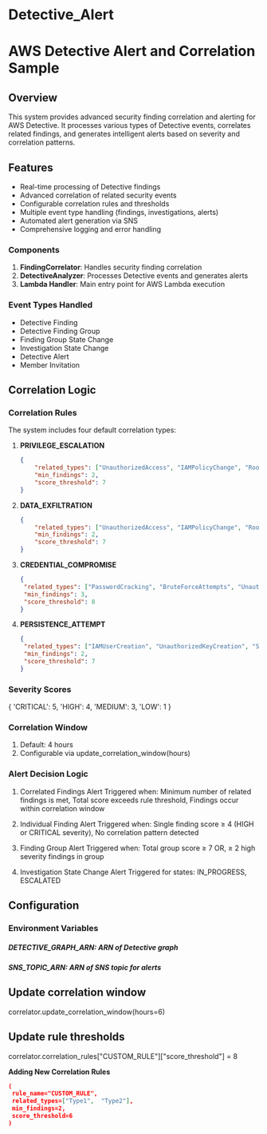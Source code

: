# Detective_Alert
# AWS Detective Alert and Correlation Sample

## Overview
This system provides advanced security finding correlation and alerting for AWS Detective. It processes various types of Detective events, correlates related findings, and generates intelligent alerts based on severity and correlation patterns.

## Features
- Real-time processing of Detective findings
- Advanced correlation of related security events
- Configurable correlation rules and thresholds
- Multiple event type handling (findings, investigations, alerts)
- Automated alert generation via SNS
- Comprehensive logging and error handling

### Components
1. **FindingCorrelator**: Handles security finding correlation
2. **DetectiveAnalyzer**: Processes Detective events and generates alerts
3. **Lambda Handler**: Main entry point for AWS Lambda execution

### Event Types Handled
- Detective Finding
- Detective Finding Group
- Finding Group State Change
- Investigation State Change
- Detective Alert
- Member Invitation

## Correlation Logic

### Correlation Rules
The system includes four default correlation types:

1. **PRIVILEGE_ESCALATION**
   ```json
   {
       "related_types": ["UnauthorizedAccess", "IAMPolicyChange", "RootCredentialUsage"],
       "min_findings": 2,
       "score_threshold": 7
   }

2. **DATA_EXFILTRATION**
   ```json
   {
       "related_types": ["UnauthorizedAccess", "IAMPolicyChange", "RootCredentialUsage"],
       "min_findings": 2,
       "score_threshold": 7
   }

3. **CREDENTIAL_COMPROMISE**
   ```json
   {
    "related_types": ["PasswordCracking", "BruteForceAttempts", "UnauthorizedAPICall"],
    "min_findings": 3,
    "score_threshold": 8
   }

4. **PERSISTENCE_ATTEMPT**
   ```json
   {
    "related_types": ["IAMUserCreation", "UnauthorizedKeyCreation", "SecurityToolDisabled"],
    "min_findings": 2,
    "score_threshold": 7
   }

### Severity Scores
  
   {
    'CRITICAL': 5,
    'HIGH': 4,
    'MEDIUM': 3,
    'LOW': 1
   }

### Correlation Window
1. Default: 4 hours
2. Configurable via update_correlation_window(hours)

### Alert Decision Logic
1. Correlated Findings Alert
     Triggered when:
        Minimum number of related findings is met,
        Total score exceeds rule threshold,
        Findings occur within correlation window

2. Individual Finding Alert
     Triggered when:
        Single finding score ≥ 4 (HIGH or CRITICAL severity),
        No correlation pattern detected

3. Finding Group Alert
     Triggered when:
        Total group score ≥ 7 OR,
        ≥ 2 high severity findings in group


4. Investigation State Change Alert
     Triggered for states:
        IN_PROGRESS,
        ESCALATED
   
## Configuration
### Environment Variables

##### DETECTIVE_GRAPH_ARN: ARN of Detective graph

##### SNS_TOPIC_ARN: ARN of SNS topic for alerts

## Update correlation window
correlator.update_correlation_window(hours=6)

## Update rule thresholds
correlator.correlation_rules["CUSTOM_RULE"]["score_threshold"] = 8

 **Adding New Correlation Rules**
   ```json
   (
    rule_name="CUSTOM_RULE",
    related_types=["Type1",  "Type2"],
    min_findings=2,
    score_threshold=6
   )


